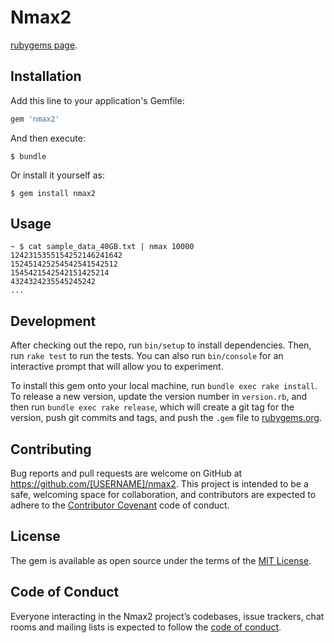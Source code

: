# Nmax2

[rubygems page](https://rubygems.org/gems/nmax2).

## Installation

Add this line to your application's Gemfile:

```ruby
gem 'nmax2'
```

And then execute:

    $ bundle

Or install it yourself as:

    $ gem install nmax2

## Usage

    ~ $ cat sample_data_40GB.txt | nmax 10000
    1242315355154252146241642
    152451425254542541542512
    1545421542542151425214
    4324324235545245242
    ...

## Development

After checking out the repo, run `bin/setup` to install dependencies. Then, run `rake test` to run the tests. You can also run `bin/console` for an interactive prompt that will allow you to experiment.

To install this gem onto your local machine, run `bundle exec rake install`. To release a new version, update the version number in `version.rb`, and then run `bundle exec rake release`, which will create a git tag for the version, push git commits and tags, and push the `.gem` file to [rubygems.org](https://rubygems.org).

## Contributing

Bug reports and pull requests are welcome on GitHub at https://github.com/[USERNAME]/nmax2. This project is intended to be a safe, welcoming space for collaboration, and contributors are expected to adhere to the [Contributor Covenant](http://contributor-covenant.org) code of conduct.

## License

The gem is available as open source under the terms of the [MIT License](https://opensource.org/licenses/MIT).

## Code of Conduct

Everyone interacting in the Nmax2 project’s codebases, issue trackers, chat rooms and mailing lists is expected to follow the [code of conduct](https://github.com/[USERNAME]/nmax2/blob/master/CODE_OF_CONDUCT.md).
